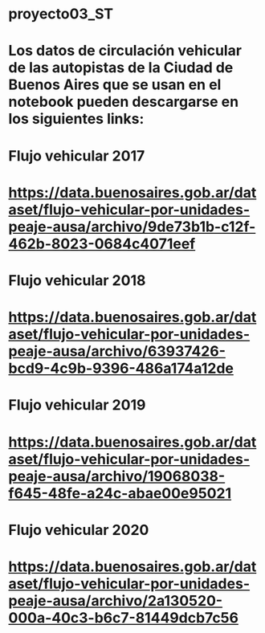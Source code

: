 # proyecto03_ST

# Los datos de circulación vehicular de las autopistas de la Ciudad de Buenos Aires que se usan en el notebook pueden descargarse en los siguientes links:

# Flujo vehicular 2017
# https://data.buenosaires.gob.ar/dataset/flujo-vehicular-por-unidades-peaje-ausa/archivo/9de73b1b-c12f-462b-8023-0684c4071eef

# Flujo vehicular 2018
# https://data.buenosaires.gob.ar/dataset/flujo-vehicular-por-unidades-peaje-ausa/archivo/63937426-bcd9-4c9b-9396-486a174a12de

# Flujo vehicular 2019
# https://data.buenosaires.gob.ar/dataset/flujo-vehicular-por-unidades-peaje-ausa/archivo/19068038-f645-48fe-a24c-abae00e95021

# Flujo vehicular 2020
# https://data.buenosaires.gob.ar/dataset/flujo-vehicular-por-unidades-peaje-ausa/archivo/2a130520-000a-40c3-b6c7-81449dcb7c56
